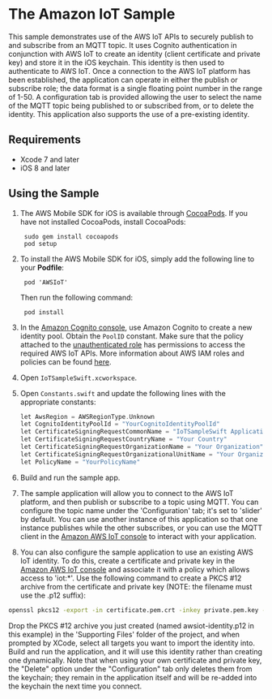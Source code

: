 # The Amazon IoT Sample

This sample demonstrates use of the AWS IoT APIs to securely publish to and subscribe from an MQTT topic.  It uses Cognito authentication in conjunction with AWS IoT to create an identity (client certificate and private key) and store it in the iOS keychain.  This identity is then used to authenticate to AWS IoT.  Once a connection to the AWS IoT platform has been established, the application can operate in either the publish or subscribe role; the data format is a single floating point number in the range of 1-50.  A configuration tab is provided allowing the user to select the name of the MQTT topic being published to or subscribed from, or to delete the identity.  This application also supports the use of a pre-existing identity.

## Requirements

* Xcode 7 and later
* iOS 8 and later

## Using the Sample

1. The AWS Mobile SDK for iOS is available through [CocoaPods](http://cocoapods.org). If you have not installed CocoaPods, install CocoaPods:

		sudo gem install cocoapods
		pod setup

1. To install the AWS Mobile SDK for iOS, simply add the following line to your **Podfile**:

		pod 'AWSIoT'

	Then run the following command:
	
		pod install

1. In the [Amazon Cognito console](https://console.aws.amazon.com/cognito/), use Amazon Cognito to create a new identity pool. Obtain the `PoolID` constant.  Make sure that the policy attached to the [unauthenticated role](https://console.aws.amazon.com/iam/home?#roles) has permissions to access the required AWS IoT APIs.  More information about AWS IAM roles and policies can be found [here](http://docs.aws.amazon.com/IAM/latest/UserGuide/access_policies_manage.html).

1. Open `IoTSampleSwift.xcworkspace`.

1. Open `Constants.swift` and update the following lines with the appropriate constants:

	```c
	let AwsRegion = AWSRegionType.Unknown
	let CognitoIdentityPoolId = "YourCognitoIdentityPoolId"
	let CertificateSigningRequestCommonName = "IoTSampleSwift Application"
	let CertificateSigningRequestCountryName = "Your Country"
	let CertificateSigningRequestOrganizationName = "Your Organization"
	let CertificateSigningRequestOrganizationalUnitName = "Your Organizational Unit"
	let PolicyName = "YourPolicyName"
	```

1. Build and run the sample app.

1. The sample application will allow you to connect to the AWS IoT platform, and then publish or subscribe to a topic using MQTT.  You can configure the topic name under the 'Configuration' tab; it's set to 'slider' by default.  You can use another instance of this application so that one instance publishes while the other subscribes, or you can use the MQTT client in the [Amazon AWS IoT console](https://console.aws.amazon.com/iot/) to interact with your application.

1. You can also configure the sample application to use an existing AWS IoT identity.  To do this, create a certificate and private key in the [Amazon AWS IoT console](https://console.aws.amazon.com/iot/) and associate it with a policy which allows access to 'iot:\*'.  Use the following command to create a PKCS #12 archive from the certificate and private key (NOTE: the filename must use the .p12 suffix):

```sh
openssl pkcs12 -export -in certificate.pem.crt -inkey private.pem.key -out awsiot-identity.p12
```

Drop the PKCS #12 archive you just created (named awsiot-identity.p12 in this example) in the 'Supporting Files' folder of the project, and when prompted by XCode, select all targets you want to import the identity into.  Build and run the application, and it will use this identity rather than creating one dynamically.  Note that when using your own certificate and private key, the "Delete" option under the "Configuration" tab only deletes them from the keychain; they remain in the application itself and will be re-added into the keychain the next time you connect.
